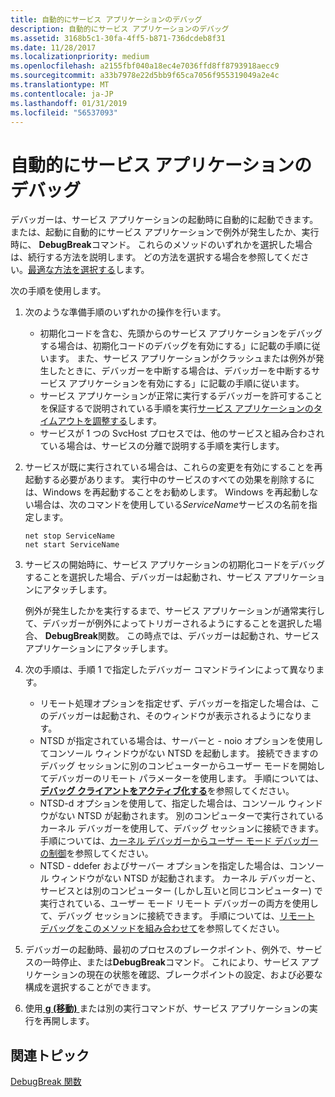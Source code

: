 ```yaml
---
title: 自動的にサービス アプリケーションのデバッグ
description: 自動的にサービス アプリケーションのデバッグ
ms.assetid: 3168b5c1-30fa-4ff5-b871-736dcdeb8f31
ms.date: 11/28/2017
ms.localizationpriority: medium
ms.openlocfilehash: a2155fbf040a18ec4e7036ffd8ff8793918aecc9
ms.sourcegitcommit: a33b7978e22d5bb9f65ca7056f955319049a2e4c
ms.translationtype: MT
ms.contentlocale: ja-JP
ms.lasthandoff: 01/31/2019
ms.locfileid: "56537093"
---
```

# <a name="debugging-the-service-application-automatically"></a>自動的にサービス アプリケーションのデバッグ


デバッガーは、サービス アプリケーションの起動時に自動的に起動できます。 または、起動に自動的にサービス アプリケーションで例外が発生したか、実行時に、 **DebugBreak**コマンド。 これらのメソッドのいずれかを選択した場合は、続行する方法を説明します。 どの方法を選択する場合を参照してください。[最適な方法を選択する](choosing-the-best-method.md)します。

次の手順を使用します。

1.  次のような準備手順のいずれかの操作を行います。
    -   初期化コードを含む、先頭からのサービス アプリケーションをデバッグする場合は、初期化コードのデバッグを有効にする」に記載の手順に従います。 また、サービス アプリケーションがクラッシュまたは例外が発生したときに、デバッガーを中断する場合は、デバッガーを中断するサービス アプリケーションを有効にする」に記載の手順に従います。
    -   サービス アプリケーションが正常に実行するデバッガーを許可することを保証するで説明されている手順を実行[サービス アプリケーションのタイムアウトを調整する](preparing-to-debug-the-service-application.md#adjusting-the-service-application-timeout)します。
    -   サービスが 1 つの SvcHost プロセスでは、他のサービスと組み合わされている場合は、サービスの分離で説明する手順を実行します。

2.  サービスが既に実行されている場合は、これらの変更を有効にすることを再起動する必要があります。 実行中のサービスのすべての効果を削除するには、Windows を再起動することをお勧めします。 Windows を再起動しない場合は、次のコマンドを使用している*ServiceName*サービスの名前を指定します。

    ```console
    net stop ServiceName 
    net start ServiceName 
    ```

3.  サービスの開始時に、サービス アプリケーションの初期化コードをデバッグすることを選択した場合、デバッガーは起動され、サービス アプリケーションにアタッチします。

    例外が発生したかを実行するまで、サービス アプリケーションが通常実行して、デバッガーが例外によってトリガーされるようにすることを選択した場合、 **DebugBreak**関数。 この時点では、デバッガーは起動され、サービス アプリケーションにアタッチします。

4.  次の手順は、手順 1 で指定したデバッガー コマンドラインによって異なります。
    -   リモート処理オプションを指定せず、デバッガーを指定した場合は、このデバッガーは起動され、そのウィンドウが表示されるようになります。
    -   NTSD が指定されている場合は、サーバーと - noio オプションを使用してコンソール ウィンドウがない NTSD を起動します。 接続できますのデバッグ セッションに別のコンピューターからユーザー モードを開始してデバッガーのリモート パラメーターを使用します。 手順については、[**デバッグ クライアントをアクティブ化する**](activating-a-debugging-client.md)を参照してください。
    -   NTSD-d オプションを使用して、指定した場合は、コンソール ウィンドウがない NTSD が起動されます。 別のコンピューターで実行されているカーネル デバッガーを使用して、デバッグ セッションに接続できます。 手順については、[カーネル デバッガーからユーザー モード デバッガーの制御](controlling-the-user-mode-debugger-from-the-kernel-debugger.md)を参照してください。
    -   NTSD - ddefer およびサーバー オプションを指定した場合は、コンソール ウィンドウがない NTSD が起動されます。 カーネル デバッガーと、サービスとは別のコンピューター (しかし互いと同じコンピューター) で実行されている、ユーザー モード リモート デバッガーの両方を使用して、デバッグ セッションに接続できます。 手順については、[リモート デバッグをこのメソッドを組み合わせて](combining-this-method-with-remote-debugging.md)を参照してください。

5.  デバッガーの起動時、最初のプロセスのブレークポイント、例外で、サービスの一時停止、または**DebugBreak**コマンド。 これにより、サービス アプリケーションの現在の状態を確認、ブレークポイントの設定、および必要な構成を選択することができます。

6.  使用[ **g (移動)** ](g--go-.md)または別の実行コマンドが、サービス アプリケーションの実行を再開します。

## <a name="span-idrelatedtopicsspanrelated-topics"></a><span id="related_topics"></span>関連トピック


[DebugBreak 関数](https://go.microsoft.com/fwlink/p/?linkid=124229)

 

 






